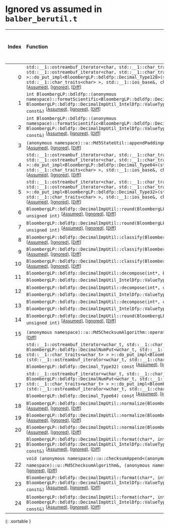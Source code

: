 # Ignored vs assumed in `balber_berutil.t`

<script src="../sorttable.js"></script>

|   Index | Function                                                                                                                                                                                                                                                                                                                                                                                                                                                                            |   Difference in number of lines |   Function size difference in bytes | Number of lines in assumed build   | Number of bytes in assumed build   | Number of lines in ignored build   | Number of bytes in ignored build   |
|--------:|:------------------------------------------------------------------------------------------------------------------------------------------------------------------------------------------------------------------------------------------------------------------------------------------------------------------------------------------------------------------------------------------------------------------------------------------------------------------------------------|--------------------------------:|------------------------------------:|:-----------------------------------|:-----------------------------------|:-----------------------------------|:-----------------------------------|
|       0 | `std::__1::ostreambuf_iterator<char, std::__1::char_traits<char> > BloombergLP::bdldfp::DecimalNumPut<char, std::__1::ostreambuf_iterator<char, std::__1::char_traits<char> > >::do_put_impl<BloombergLP::bdldfp::Decimal_Type128>(std::__1::ostreambuf_iterator<char, std::__1::char_traits<char> >, std::__1::ios_base&, char, BloombergLP::bdldfp::Decimal_Type128) const` <sup>\[[Assumed](0-assume)\], \[[Ignored](0-none)\], \[[Diff](0-diff.html)\]                          |                               9 |                                  16 | 1,472                              | 4,664,384                          | 1,456                              | 4,664,384                          |
|       1 | `int BloombergLP::bdldfp::(anonymous namespace)::formatScientific<BloombergLP::bdldfp::DecimalImpUtil_IntelDfp::ValueType128>(char*, int, BloombergLP::bdldfp::DecimalImpUtil_IntelDfp::ValueType128, BloombergLP::bdldfp::DecimalFormatConfig const&)` <sup>\[[Assumed](1-assume)\], \[[Ignored](1-none)\], \[[Diff](1-diff.html)\]                                                                                                                                                |                               5 |                                  16 | 1,024                              | 4,690,192                          | 1,008                              | 4,690,704                          |
|       2 | `int BloombergLP::bdldfp::(anonymous namespace)::formatScientific<BloombergLP::bdldfp::DecimalImpUtil_IntelDfp::ValueType32>(char*, int, BloombergLP::bdldfp::DecimalImpUtil_IntelDfp::ValueType32, BloombergLP::bdldfp::DecimalFormatConfig const&)` <sup>\[[Assumed](2-assume)\], \[[Ignored](2-none)\], \[[Diff](2-diff.html)\]                                                                                                                                                  |                               2 |                                   0 | 1,056                              | 4,686,352                          | 1,056                              | 4,686,864                          |
|       3 | `(anonymous namespace)::u::Md5StateUtil::appendPaddingAndLength((anonymous namespace)::u::Md5State*)` <sup>\[[Assumed](3-assume)\], \[[Ignored](3-none)\], \[[Diff](3-diff.html)\]                                                                                                                                                                                                                                                                                                  |                              -2 |                                   0 | 448                                | 4,577,040                          | 448                                | 4,577,232                          |
|       4 | `std::__1::ostreambuf_iterator<char, std::__1::char_traits<char> > BloombergLP::bdldfp::DecimalNumPut<char, std::__1::ostreambuf_iterator<char, std::__1::char_traits<char> > >::do_put_impl<BloombergLP::bdldfp::Decimal_Type64>(std::__1::ostreambuf_iterator<char, std::__1::char_traits<char> >, std::__1::ios_base&, char, BloombergLP::bdldfp::Decimal_Type64) const` <sup>\[[Assumed](4-assume)\], \[[Ignored](4-none)\], \[[Diff](4-diff.html)\]                            |                              -2 |                                   0 | 1,456                              | 4,662,912                          | 1,456                              | 4,662,912                          |
|       5 | `std::__1::ostreambuf_iterator<char, std::__1::char_traits<char> > BloombergLP::bdldfp::DecimalNumPut<char, std::__1::ostreambuf_iterator<char, std::__1::char_traits<char> > >::do_put_impl<BloombergLP::bdldfp::Decimal_Type32>(std::__1::ostreambuf_iterator<char, std::__1::char_traits<char> >, std::__1::ios_base&, char, BloombergLP::bdldfp::Decimal_Type32) const` <sup>\[[Assumed](5-assume)\], \[[Ignored](5-none)\], \[[Diff](5-diff.html)\]                            |                              -2 |                                 -32 | 1,424                              | 4,661,472                          | 1,456                              | 4,661,440                          |
|       6 | `BloombergLP::bdldfp::DecimalImpUtil::round(BloombergLP::bdldfp::DecimalImpUtil_IntelDfp::ValueType32, unsigned int)` <sup>\[[Assumed](6-assume)\], \[[Ignored](6-none)\], \[[Diff](6-diff.html)\]                                                                                                                                                                                                                                                                                  |                              -3 |                                   0 | 288                                | 4,682,240                          | 288                                | 4,682,400                          |
|       7 | `BloombergLP::bdldfp::DecimalImpUtil::round(BloombergLP::bdldfp::DecimalImpUtil_IntelDfp::ValueType64, unsigned int)` <sup>\[[Assumed](7-assume)\], \[[Ignored](7-none)\], \[[Diff](7-diff.html)\]                                                                                                                                                                                                                                                                                  |                              -3 |                                   0 | 320                                | 4,682,528                          | 320                                | 4,682,688                          |
|       8 | `BloombergLP::bdldfp::DecimalImpUtil::classify(BloombergLP::bdldfp::DecimalImpUtil_IntelDfp::ValueType128)` <sup>\[[Assumed](8-assume)\], \[[Ignored](8-none)\], \[[Diff](8-diff.html)\]                                                                                                                                                                                                                                                                                            |                              -4 |                                   0 | 32                                 | 4,679,200                          | 32                                 | 4,679,216                          |
|       9 | `BloombergLP::bdldfp::DecimalImpUtil::classify(BloombergLP::bdldfp::DecimalImpUtil_IntelDfp::ValueType32)` <sup>\[[Assumed](9-assume)\], \[[Ignored](9-none)\], \[[Diff](9-diff.html)\]                                                                                                                                                                                                                                                                                             |                              -4 |                                   0 | 32                                 | 4,679,136                          | 32                                 | 4,679,152                          |
|      10 | `BloombergLP::bdldfp::DecimalImpUtil::classify(BloombergLP::bdldfp::DecimalImpUtil_IntelDfp::ValueType64)` <sup>\[[Assumed](10-assume)\], \[[Ignored](10-none)\], \[[Diff](10-diff.html)\]                                                                                                                                                                                                                                                                                          |                              -4 |                                   0 | 32                                 | 4,679,168                          | 32                                 | 4,679,184                          |
|      11 | `BloombergLP::bdldfp::DecimalImpUtil::decompose(int*, BloombergLP::bdldfp::Uint128*, int*, BloombergLP::bdldfp::DecimalImpUtil_IntelDfp::ValueType128)` <sup>\[[Assumed](11-assume)\], \[[Ignored](11-none)\], \[[Diff](11-diff.html)\]                                                                                                                                                                                                                                             |                              -4 |                                 -16 | 192                                | 4,681,888                          | 208                                | 4,682,032                          |
|      12 | `BloombergLP::bdldfp::DecimalImpUtil::decompose(int*, unsigned int*, int*, BloombergLP::bdldfp::DecimalImpUtil_IntelDfp::ValueType32)` <sup>\[[Assumed](12-assume)\], \[[Ignored](12-none)\], \[[Diff](12-diff.html)\]                                                                                                                                                                                                                                                              |                              -4 |                                 -16 | 144                                | 4,679,728                          | 160                                | 4,679,776                          |
|      13 | `BloombergLP::bdldfp::DecimalImpUtil::decompose(int*, unsigned long long*, int*, BloombergLP::bdldfp::DecimalImpUtil_IntelDfp::ValueType64)` <sup>\[[Assumed](13-assume)\], \[[Ignored](13-none)\], \[[Diff](13-diff.html)\]                                                                                                                                                                                                                                                        |                              -4 |                                 -16 | 208                                | 4,680,576                          | 224                                | 4,680,672                          |
|      14 | `BloombergLP::bdldfp::DecimalImpUtil::round(BloombergLP::bdldfp::DecimalImpUtil_IntelDfp::ValueType128, unsigned int)` <sup>\[[Assumed](14-assume)\], \[[Ignored](14-none)\], \[[Diff](14-diff.html)\]                                                                                                                                                                                                                                                                              |                              -5 |                                 -16 | 320                                | 4,682,848                          | 336                                | 4,683,008                          |
|      15 | `(anonymous namespace)::u::Md5ChecksumAlgorithm::operator()(void const*, unsigned long)` <sup>\[[Assumed](15-assume)\], \[[Ignored](15-none)\], \[[Diff](15-diff.html)\]                                                                                                                                                                                                                                                                                                            |                              -6 |                                 -48 | 816                                | 4,607,952                          | 864                                | 4,607,952                          |
|      16 | `std::__1::ostreambuf_iterator<wchar_t, std::__1::char_traits<wchar_t> > BloombergLP::bdldfp::DecimalNumPut<wchar_t, std::__1::ostreambuf_iterator<wchar_t, std::__1::char_traits<wchar_t> > >::do_put_impl<BloombergLP::bdldfp::Decimal_Type32>(std::__1::ostreambuf_iterator<wchar_t, std::__1::char_traits<wchar_t> >, std::__1::ios_base&, wchar_t, BloombergLP::bdldfp::Decimal_Type32) const` <sup>\[[Assumed](16-assume)\], \[[Ignored](16-none)\], \[[Diff](16-diff.html)\] |                              -7 |                                   0 | 1,600                              | 4,666,080                          | 1,600                              | 4,666,064                          |
|      17 | `std::__1::ostreambuf_iterator<wchar_t, std::__1::char_traits<wchar_t> > BloombergLP::bdldfp::DecimalNumPut<wchar_t, std::__1::ostreambuf_iterator<wchar_t, std::__1::char_traits<wchar_t> > >::do_put_impl<BloombergLP::bdldfp::Decimal_Type64>(std::__1::ostreambuf_iterator<wchar_t, std::__1::char_traits<wchar_t> >, std::__1::ios_base&, wchar_t, BloombergLP::bdldfp::Decimal_Type64) const` <sup>\[[Assumed](17-assume)\], \[[Ignored](17-none)\], \[[Diff](17-diff.html)\] |                              -8 |                                   0 | 1,600                              | 4,667,696                          | 1,600                              | 4,667,680                          |
|      18 | `BloombergLP::bdldfp::DecimalImpUtil::normalize(BloombergLP::bdldfp::DecimalImpUtil_IntelDfp::ValueType128)` <sup>\[[Assumed](18-assume)\], \[[Ignored](18-none)\], \[[Diff](18-diff.html)\]                                                                                                                                                                                                                                                                                        |                              -8 |                                 -32 | 944                                | 4,680,944                          | 976                                | 4,681,056                          |
|      19 | `BloombergLP::bdldfp::DecimalImpUtil::normalize(BloombergLP::bdldfp::DecimalImpUtil_IntelDfp::ValueType32)` <sup>\[[Assumed](19-assume)\], \[[Ignored](19-none)\], \[[Diff](19-diff.html)\]                                                                                                                                                                                                                                                                                         |                             -10 |                                 -32 | 496                                | 4,679,232                          | 528                                | 4,679,248                          |
|      20 | `BloombergLP::bdldfp::DecimalImpUtil::normalize(BloombergLP::bdldfp::DecimalImpUtil_IntelDfp::ValueType64)` <sup>\[[Assumed](20-assume)\], \[[Ignored](20-none)\], \[[Diff](20-diff.html)\]                                                                                                                                                                                                                                                                                         |                             -10 |                                 -32 | 576                                | 4,680,000                          | 608                                | 4,680,064                          |
|      21 | `BloombergLP::bdldfp::DecimalImpUtil::format(char*, int, BloombergLP::bdldfp::DecimalImpUtil_IntelDfp::ValueType128, BloombergLP::bdldfp::DecimalFormatConfig const&)` <sup>\[[Assumed](21-assume)\], \[[Ignored](21-none)\], \[[Diff](21-diff.html)\]                                                                                                                                                                                                                              |                             -10 |                                 -48 | 816                                | 4,684,320                          | 864                                | 4,684,784                          |
|      22 | `void (anonymous namespace)::u::checksumAppend<(anonymous namespace)::u::Md5ChecksumAlgorithm>((anonymous namespace)::u::Md5ChecksumAlgorithm&, (anonymous namespace)::u::GetValueFingerprint const&)` <sup>\[[Assumed](22-assume)\], \[[Ignored](22-none)\], \[[Diff](22-diff.html)\]                                                                                                                                                                                              |                             -24 |                                 192 | 26,064                             | 4,580,464                          | 25,872                             | 4,580,656                          |
|      23 | `BloombergLP::bdldfp::DecimalImpUtil::format(char*, int, BloombergLP::bdldfp::DecimalImpUtil_IntelDfp::ValueType64, BloombergLP::bdldfp::DecimalFormatConfig const&)` <sup>\[[Assumed](23-assume)\], \[[Ignored](23-none)\], \[[Diff](23-diff.html)\]                                                                                                                                                                                                                               |                             -25 |                                -128 | 624                                | 4,683,696                          | 752                                | 4,684,032                          |
|      24 | `BloombergLP::bdldfp::DecimalImpUtil::format(char*, int, BloombergLP::bdldfp::DecimalImpUtil_IntelDfp::ValueType32, BloombergLP::bdldfp::DecimalFormatConfig const&)` <sup>\[[Assumed](24-assume)\], \[[Ignored](24-none)\], \[[Diff](24-diff.html)\]                                                                                                                                                                                                                               |                             -36 |                                -160 | 528                                | 4,683,168                          | 688                                | 4,683,344                          |
{: .sortable }
